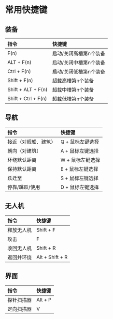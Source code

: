 # 常用快捷键

## 装备

| 指令 | 快捷键 |
| :--- | :--- |
| F\(n\) | 启动/关闭高槽第n个装备 |
| ALT + F\(n\) | 启动/关闭中槽第n个装备 |
| Ctrl + F\(n\) | 启动/关闭低槽第n个装备 |
| Shift + F\(n\) | 超载高槽第n个装备 |
| Shift + ALT + F\(n\) | 超载中槽第n个装备 |
| Shift + Ctrl + F\(n\) | 超载低槽第n个装备 |

## 导航

| 指令 | 快捷键 |
| :--- | :--- |
| 接近（对舰船、建筑） | Q + 鼠标左键选择 |
| 朝向（对建筑） | A + 鼠标左键选择 |
| 环绕默认距离 | W + 鼠标左键选择 |
| 保持默认距离 | E + 鼠标左键选择 |
| 跃迁至 | S + 鼠标左键选择 |
| 停靠/跳跃/使用 | D + 鼠标左键选择 |

## 无人机

| 指令 | 快捷键 |
| :--- | :--- |
| 释放无人机 | Shift + F |
| 攻击 | F |
| 收回无人机 | Shift + R |
| 返回并环绕 | Alt + Shift + R |

## 界面

| 指令 | 快捷键 |
| :--- | :--- |
| 探针扫描器 | Alt + P |
| 定向扫描器 | V |

